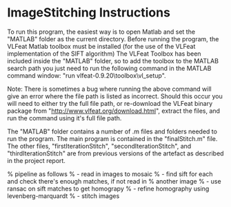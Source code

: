 # ImageStitching Instructions
To run this program, the easiest way is to open Matlab and set the "MATLAB" folder as the current directory.
Before running the program, the VLFeat Matlab toolbox must be installed (for the use of the VLFeat implementation of the SIFT algorithm)
The VLFeat Toolbox has been included inside the "MATLAB" folder, so to add the toolbox to the MATLAB search path you just need to run the
following command in the MATLAB command window: "run vlfeat-0.9.20\toolbox\vl_setup".

Note: There is sometimes a bug where running the above command will give an error where the file path is listed as incorrect. Should this occur
you will need to either try the full file path, or re-download the VLFeat binary package from "http://www.vlfeat.org/download.html",
extract the files, and run the command using it's full file path.

The "MATLAB" folder contains a number of .m files and folders needed to run the program.
The main program is contained in the "finalStitch.m" file.
The other files, "firstIterationStitch", "secondIterationStitch", and "thirdIterationStitch" are from previous versions of the artefact 
as described in the project report.



% pipeline as follows
% - read in images to mosaic
% - find sift for each and check there's enough matches, if not read in
% another image
% - use ransac on sift matches to get homograpy
% - refine homography using levenberg-marquardt
% - stitch images